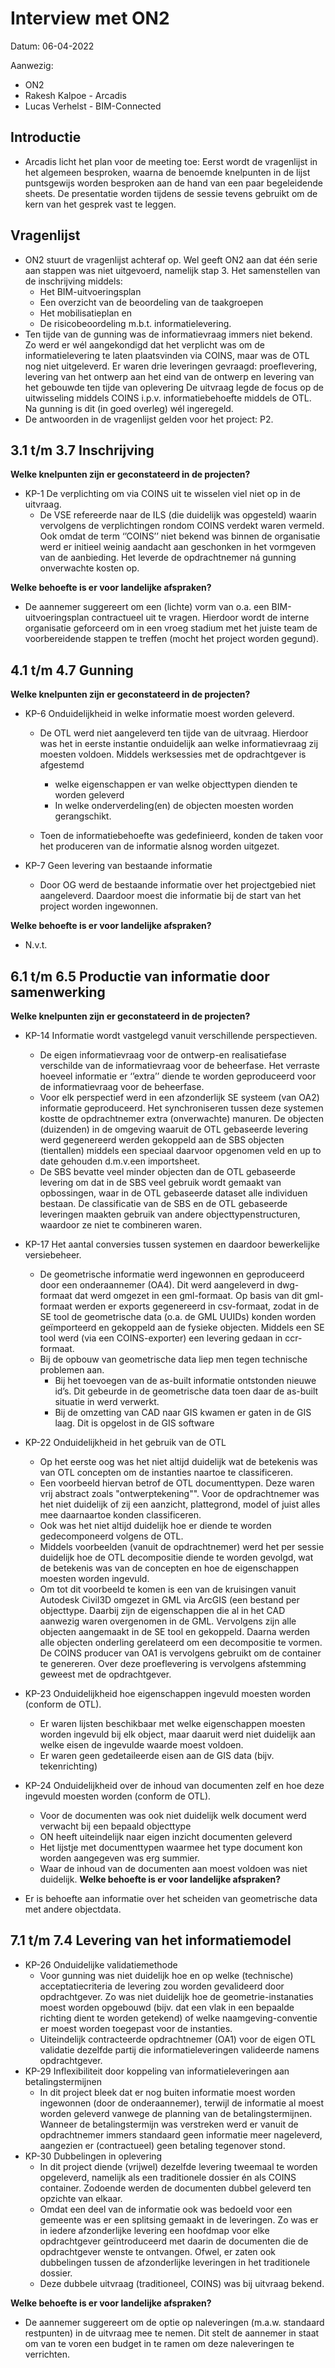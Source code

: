 # Interview met ON2

Datum: 06-04-2022

Aanwezig:

- ON2
- Rakesh Kalpoe - Arcadis
- Lucas Verhelst - BIM-Connected

## Introductie

- Arcadis licht het plan voor de meeting toe: Eerst wordt de vragenlijst in het algemeen besproken, waarna de benoemde knelpunten in de lijst puntsgewijs worden besproken aan de hand van een paar begeleidende sheets. De presentatie worden tijdens de sessie tevens gebruikt om de kern van het gesprek vast te leggen.
  
## Vragenlijst

- ON2 stuurt de vragenlijst achteraf op. Wel geeft ON2 aan dat één serie aan stappen was niet uitgevoerd, namelijk stap 3. Het samenstellen van de inschrijving middels: 
  - Het BIM-uitvoeringsplan
  - Een overzicht van de beoordeling van de taakgroepen 
  - Het mobilisatieplan en 
  - De risicobeoordeling m.b.t. informatielevering.
- Ten tijde van de gunning was de informatievraag immers niet bekend. Zo werd er wél aangekondigd dat het verplicht was om de informatielevering te laten plaatsvinden via COINS, maar was de OTL nog niet uitgeleverd. Er waren drie leveringen gevraagd: proeflevering, levering van het ontwerp aan het eind van de ontwerp en levering van het gebouwde ten tijde van oplevering
De uitvraag legde de focus op de uitwisseling middels COINS i.p.v. informatiebehoefte middels de OTL. 
Na gunning is dit (in goed overleg) wél ingeregeld.
- De antwoorden in de vragenlijst gelden voor het project: P2. 

## 3.1 t/m 3.7 Inschrijving

**Welke knelpunten zijn er geconstateerd in de projecten?**

- KP-1 De verplichting om via COINS uit te wisselen viel niet op in de uitvraag. 
  - De VSE refereerde naar de ILS (die duidelijk was opgesteld) waarin vervolgens de verplichtingen rondom COINS verdekt waren vermeld. 
Ook omdat de term ‘’COINS’’ niet bekend was binnen de organisatie werd er initieel weinig aandacht aan geschonken in het vormgeven van de aanbieding. Het leverde de opdrachtnemer ná gunning onverwachte kosten op.

**Welke behoefte is er voor landelijke afspraken?**

- De aannemer suggereert om een (lichte) vorm van o.a. een BIM-uitvoeringsplan contractueel uit te vragen. Hierdoor wordt de interne organisatie geforceerd om in een vroeg stadium met het juiste team de voorbereidende stappen te treffen (mocht het project worden gegund). 

## 4.1 t/m 4.7 Gunning

**Welke knelpunten zijn er geconstateerd in de projecten?**

- KP-6 Onduidelijkheid in welke informatie moest worden geleverd.
  - De OTL werd niet aangeleverd ten tijde van de uitvraag. Hierdoor was het in eerste instantie onduidelijk aan welke informatievraag zij moesten voldoen. Middels werksessies met de opdrachtgever is afgestemd 
    - welke eigenschappen er van welke objecttypen dienden te worden geleverd
    - In welke onderverdeling(en) de objecten moesten worden gerangschikt.

  - Toen de informatiebehoefte was gedefinieerd, konden de taken voor het produceren van de informatie alsnog worden uitgezet.

- KP-7 Geen levering van bestaande informatie
  - Door OG werd de bestaande informatie over het projectgebied niet aangeleverd. Daardoor moest die informatie bij de start van het project worden ingewonnen.

**Welke behoefte is er voor landelijke afspraken?**

- N.v.t.

## 6.1 t/m 6.5 Productie van informatie door samenwerking

**Welke knelpunten zijn er geconstateerd in de projecten?**

- KP-14 Informatie wordt vastgelegd vanuit verschillende perspectieven.
  - De eigen informatievraag voor de ontwerp-en realisatiefase verschilde van de informatievraag voor de beheerfase. Het verraste hoeveel informatie er ‘’extra’’ diende te worden geproduceerd voor de informatievraag voor de beheerfase.
  - Voor elk perspectief werd in een afzonderlijk SE systeem (van OA2) informatie geproduceerd. Het synchroniseren tussen deze systemen kostte de opdrachtnemer extra (onverwachte) manuren. De objecten (duizenden) in de omgeving waaruit de OTL gebaseerde levering werd gegenereerd werden gekoppeld aan de SBS objecten (tientallen) middels een speciaal daarvoor opgenomen veld en up to date gehouden d.m.v.een importsheet. 
  - De SBS bevatte veel minder objecten dan de OTL gebaseerde levering om dat in de SBS veel gebruik wordt gemaakt van opbossingen, waar in de OTL gebaseerde dataset alle individuen bestaan. De classificatie van de SBS en de OTL gebaseerde leveringen maakten gebruik van andere objecttypenstructuren, waardoor ze niet te combineren waren.
- KP-17 Het aantal conversies tussen systemen en daardoor bewerkelijke versiebeheer.
  - De geometrische informatie werd ingewonnen en geproduceerd door een onderaannemer (OA4). Dit werd aangeleverd in dwg-formaat dat werd omgezet in een gml-formaat. Op basis van dit gml-formaat werden er exports gegenereerd in csv-formaat, zodat in de SE tool de geometrische data (o.a. de GML UUIDs) konden worden geïmporteerd en gekoppeld aan de fysieke objecten. Middels een SE tool werd (via een COINS-exporter) een levering gedaan in ccr-formaat.						
  - Bij de opbouw van geometrische data liep men tegen technische problemen aan.
    - Bij het toevoegen van de as-built informatie ontstonden nieuwe id’s. Dit gebeurde in de geometrische data toen daar de as-built situatie in werd verwerkt.
    - Bij de omzetting van CAD naar GIS kwamen er gaten in de GIS laag. Dit is opgelost in de GIS software

- KP-22 Onduidelijkheid in het gebruik van de OTL
  - Op het eerste oog was het niet altijd duidelijk wat de betekenis was van OTL concepten om de instanties naartoe te classificeren.
  - Een voorbeeld hiervan betrof de OTL documenttypen. Deze waren vrij abstract zoals "ontwerptekening"". Voor de opdrachtnemer was het niet duidelijk of zij een aanzicht, plattegrond, model of juist alles mee daarnaartoe konden classificeren.
  - Ook was het niet altijd duidelijk hoe er diende te worden gedecomponeerd volgens de OTL.
  - Middels voorbeelden (vanuit de opdrachtnemer) werd het per sessie duidelijk hoe de OTL decompositie diende te worden gevolgd, wat de betekenis was van de concepten en hoe de eigenschappen moesten worden ingevuld. 
  - Om tot dit voorbeeld te komen is een van de kruisingen vanuit Autodesk Civil3D omgezet in GML via ArcGIS (een bestand per objecttype. Daarbij zijn de eigenschappen die al in het CAD aanwezig waren overgenomen in de GML. Vervolgens zijn alle objecten aangemaakt in de SE tool en gekoppeld. Daarna werden alle objecten onderling gerelateerd om een decompositie te vormen. De COINS producer van OA1 is vervolgens gebruikt om de container te genereren. Over deze proeflevering is vervolgens afstemming geweest met de opdrachtgever.

- KP-23 Onduidelijkheid hoe eigenschappen ingevuld moesten worden (conform de OTL).
  - Er waren lijsten beschikbaar met welke eigenschappen moesten worden ingevuld bij elk object, maar daaruit werd niet duidelijk aan welke eisen de ingevulde waarde moest voldoen.
  - Er waren geen gedetaileerde eisen aan de GIS data (bijv. tekenrichting)

- KP-24 Onduidelijkheid over de inhoud van documenten zelf en hoe deze ingevuld moesten worden (conform de OTL).
  - Voor de documenten was ook niet duidelijk welk document werd verwacht bij een bepaald objecttype
  - ON heeft uiteindelijk naar eigen inzicht documenten geleverd
  - Het lijstje met documenttypen waarmee het type document kon worden aangegeven was erg summier.
  - Waar de inhoud van de documenten aan moest voldoen was niet duidelijk.
**Welke behoefte is er voor landelijke afspraken?**
- Er is behoefte aan informatie over het scheiden van geometrische data met andere objectdata.

## 7.1 t/m 7.4 Levering van het informatiemodel

- KP-26 Onduidelijke validatiemethode
  - Voor gunning was niet duidelijk hoe en op welke (technische) acceptatiecriteria de levering zou worden gevalideerd door opdrachtgever. Zo was niet duidelijk hoe de geometrie-instanaties moest worden opgebouwd (bijv. dat een vlak in een bepaalde richting dient te worden getekend) of welke naamgeving-conventie er moest worden toegepast voor de instanties. 
  - Uiteindelijk contracteerde opdrachtnemer (OA1) voor de eigen OTL validatie dezelfde partij die informatieleveringen valideerde namens opdrachtgever.
- KP-29 Inflexibiliteit door koppeling van informatieleveringen aan betalingstermijnen
  - In dit project bleek dat er nog buiten informatie moest worden ingewonnen (door de onderaannemer), terwijl de informatie al moest worden geleverd vanwege de planning van de betalingstermijnen. Wanneer de betalingstermijn was verstreken werd er vanuit de opdrachtnemer immers standaard geen informatie meer nageleverd, aangezien er (contractueel) geen betaling tegenover stond. 
- KP-30 Dubbelingen in oplevering
  - In dit project diende (vrijwel) dezelfde levering tweemaal te worden opgeleverd, namelijk als een traditionele dossier én als COINS container. Zodoende werden de documenten dubbel geleverd ten opzichte van elkaar.
  - Omdat een deel van de informatie ook was bedoeld voor een gemeente was er een splitsing gemaakt in de leveringen. Zo was er in iedere afzonderlijke levering een hoofdmap voor elke opdrachtgever geïntroduceerd met daarin de documenten die de opdrachtgever wenste te ontvangen. Ofwel, er zaten ook dubbelingen tussen de afzonderlijke leveringen in het traditionele dossier.
  - Deze dubbele uitvraag (traditioneel, COINS) was bij uitvraag bekend.

**Welke behoefte is er voor landelijke afspraken?**

- De aannemer suggereert om de optie op naleveringen (m.a.w. standaard restpunten) in de uitvraag mee te nemen. Dit stelt de aannemer in staat om van te voren een budget in te ramen om deze naleveringen te verrichten.



